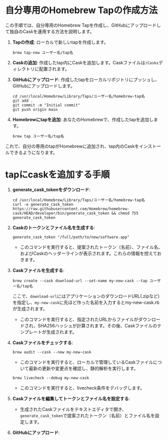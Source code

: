 # 自分専用のHomebrew Tapの作成方法

この手順では、自分専用のHomebrew Tapを作成し、GitHubにアップロードして独自のCaskを運用する方法を説明します。

1. **Tapの作成**:
   ローカルで新しいtapを作成します。
   ```
   brew tap-new ユーザー名/tap名
   ```

2. **Caskの追加**:
   作成したtap内にCaskを追加します。Caskファイルは`/Casks`ディレクトリに配置されます。

3. **GitHubにアップロード**:
   作成したtapをローカルリポジトリにプッシュし、GitHubにアップロードします。
   ```
   cd /usr/local/Homebrew/Library/Taps/ユーザー名/homebrew-tap名
   git add .
   git commit -m "Initial commit"
   git push origin main
   ```

4. **Homebrewにtapを追加**:
   あなたのHomebrewで、作成したtapを追加します。
   ```
   brew tap ユーザー名/tap名
   ```

これで、自分の専用のtapがHomebrewに追加され、tap内のCaskをインストールできるようになります。

# tapにcaskを追加する手順


1. **generate_cask_tokenをダウンロード**:
   ```
   cd /usr/local/Homebrew/Library/Taps/ユーザー名/homebrew-tap名
   curl -o generate_cask_token https://raw.githubusercontent.com/Homebrew/homebrew-cask/HEAD/developer/bin/generate_cask_token && chmod 755 generate_cask_token
   ```

2. **Caskのトークンとファイル名を生成する**:
   ```
   generate_cask_token "/full/path/to/new/software.app"
   ```

   - このコマンドを実行すると、提案されたトークン（名前）、ファイル名、およびCaskのヘッダーラインが表示されます。これらの情報を控えておきます。

3. **Caskファイルを生成する**:
   ```
   brew create --cask download-url --set-name my-new-cask --tap ユーザー名/tap名
   ```
   ここで、`download-url`にはアプリケーションのダウンロードURL(.zipなど)を指定し、`my-new-cask`に先ほど作った名前を入力するとmy-new-cask.rbが生成されます。

   - このコマンドを実行すると、指定されたURLからファイルがダウンロードされ、SHA256ハッシュが計算されます。その後、Caskファイルのテンプレートが生成されます。

4. **Caskファイルをチェックする**:
   ```
   brew audit --cask --new my-new-cask
   ```

   - このコマンドを実行すると、ローカルで管理しているCaskファイルについて最新の更新や変更点を確認し、静的解析を実行します。

   ```
   brew livecheck --debug my-new-cask
   ```

   - このコマンドを実行すると、livecheck条件をデバッグします。

5. **Caskファイルを編集してトークンとファイル名を設定する**:
   - 生成されたCaskファイルをテキストエディタで開き、`generate_cask_token`で提案されたトークン（名前）とファイル名を設定します。

6. **GitHubにアップロード**:
